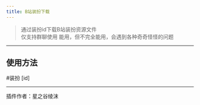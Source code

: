 ```yaml
---
title: B站装扮下载
---
```

> 通过装扮id下载B站装扮资源文件<br/>
> 仅支持群聊使用
> 能用，但不完全能用，会遇到各种奇奇怪怪的问题

---
## 使用方法
\#装扮 \[id]

---
插件作者：星之谷绫沫